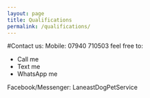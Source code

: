 ```yaml
---
layout: page
title: Qualifications
permalink: /qualifications/
---
```

#Contact us:
Mobile: 07940 710503 feel free to:
  - Call me
  - Text me
  - WhatsApp me
  
Facebook/Messenger: LaneastDogPetService